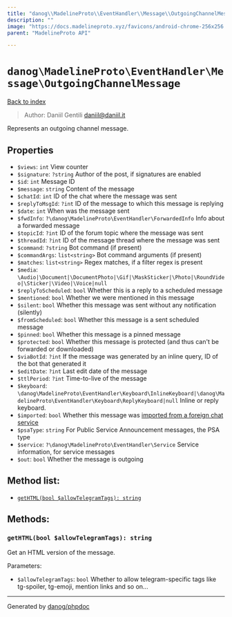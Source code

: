```yaml
---
title: "danog\\MadelineProto\\EventHandler\\Message\\OutgoingChannelMessage: Represents an outgoing channel message."
description: ""
image: "https://docs.madelineproto.xyz/favicons/android-chrome-256x256.png"
parent: "MadelineProto API"

---
```

# `danog\MadelineProto\EventHandler\Message\OutgoingChannelMessage`
[Back to index](../../../../index.html)

> Author: Daniil Gentili <daniil@daniil.it>  
  

Represents an outgoing channel message.  



## Properties
* `$views`: `int` View counter
* `$signature`: `?string` Author of the post, if signatures are enabled
* `$id`: `int` Message ID
* `$message`: `string` Content of the message
* `$chatId`: `int` ID of the chat where the message was sent
* `$replyToMsgId`: `?int` ID of the message to which this message is replying
* `$date`: `int` When was the message sent
* `$fwdInfo`: `?\danog\MadelineProto\EventHandler\ForwardedInfo` Info about a forwarded message
* `$topicId`: `?int` ID of the forum topic where the message was sent
* `$threadId`: `?int` ID of the message thread where the message was sent
* `$command`: `?string` Bot command (if present)
* `$commandArgs`: `list<string>` Bot command arguments (if present)
* `$matches`: `list<string>` Regex matches, if a filter regex is present
* `$media`: `\Audio|\Document|\DocumentPhoto|\Gif|\MaskSticker|\Photo|\RoundVideo|\Sticker|\Video|\Voice|null` 
* `$replyToScheduled`: `bool` Whether this is a reply to a scheduled message
* `$mentioned`: `bool` Whether we were mentioned in this message
* `$silent`: `bool` Whether this message was sent without any notification (silently)
* `$fromScheduled`: `bool` Whether this message is a sent scheduled message
* `$pinned`: `bool` Whether this message is a pinned message
* `$protected`: `bool` Whether this message is protected (and thus can't be forwarded or downloaded)
* `$viaBotId`: `?int` If the message was generated by an inline query, ID of the bot that generated it
* `$editDate`: `?int` Last edit date of the message
* `$ttlPeriod`: `?int` Time-to-live of the message
* `$keyboard`: `\danog\MadelineProto\EventHandler\Keyboard\InlineKeyboard|\danog\MadelineProto\EventHandler\Keyboard\ReplyKeyboard|null` Inline or reply keyboard.
* `$imported`: `bool` Whether this message was [imported from a foreign chat service](https://core.telegram.org/api/import)
* `$psaType`: `string` For Public Service Announcement messages, the PSA type
* `$service`: `?\danog\MadelineProto\EventHandler\Service` Service information, for service messages
* `$out`: `bool` Whether the message is outgoing

## Method list:
* [`getHTML(bool $allowTelegramTags): string`](#gethtml-bool-allowtelegramtags-string)

## Methods:
### `getHTML(bool $allowTelegramTags): string`

Get an HTML version of the message.


Parameters:

* `$allowTelegramTags`: `bool` Whether to allow telegram-specific tags like tg-spoiler, tg-emoji, mention links and so on...  



---
Generated by [danog/phpdoc](https://phpdoc.daniil.it)
